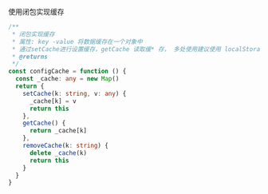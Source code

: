 <!--
 * @Author: 执念
 * @Date: 2021-07-19 13:08:20
 * @LastEditTime: 2021-07-20 07:12:33
 * @LastEditors: Please set LastEditors
 * @Description: In User Settings Edit
 * @FilePath: /blog/docs/javascript/使用闭包实现缓存数据.md
-->

使用闭包实现缓存

```ts
/**
 * 闭包实现缓存
 * 属性: key -value 将数据缓存在一个对象中
 * 通过setCache进行设置缓存，getCache 读取缓* 存， 多处使用建议使用 localStorage
 * @returns
 */
const configCache = function () {
  const _cache: any = new Map()
  return {
    setCache(k: string, v: any) {
      _cache[k] = v
      return this
    },
    getCache() {
      return _cache[k]
    },
    removeCache(k: string) {
      delete _cache(k)
      return this
    }
  }
}

```
